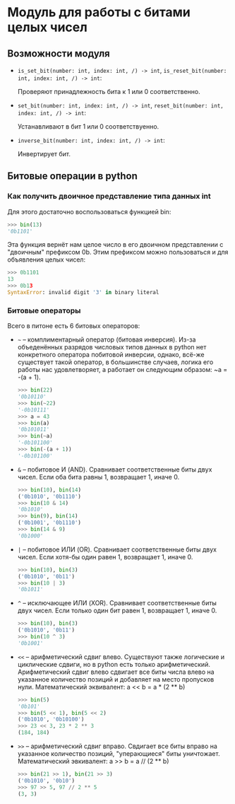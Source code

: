 <h1>Модуль для работы с битами целых чисел</h1>
<h2>Возможности модуля</h2>

- `is_set_bit(number: int, index: int, /) -> int`, `is_reset_bit(number: int, index: int, /) -> int`:

  Проверяют принадлежность бита к 1 или 0 соответственно.

- `set_bit(number: int, index: int, /) -> int`, `reset_bit(number: int, index: int, /) -> int`:

  Устанавливают в бит 1 или 0 соответствуенно.

- `inverse_bit(number: int, index: int, /) -> int`:

  Инвертирует бит.

<h2>Битовые операции в python</h2>
<h3>Как получить двоичное представление типа данных int</h3>
Для этого достаточно воспользоваться функцией bin:

```py
>>> bin(13)
'0b1101'
```


Эта функция вернёт нам целое число в его двоичном представлении с "двоичным" префиксом 0b. Этим префиксом можно пользоваться и для объявления целых чисел:

```py
>>> 0b1101
13
>>> 0b13
SyntaxError: invalid digit '3' in binary literal
```

<h3>Битовые операторы</h3>
Всего в питоне есть 6 битовых операторов:

- `~` – комплиментарный оператор (битовая инверсия). Из-за объеденённых разрядов числовых типов данных в python нет конкретного оператора побитовой инверсии, однако, всё-же существует такой оператор, в большинстве случаев, логика его работы нас удовлетворяет, а работает он следующим образом: ~a = -(a + 1).
  ```py
  >>> bin(22)
  '0b10110'
  >>> bin(~22)
  '-0b10111'
  >>> a = 43
  >>> bin(a)
  '0b101011'
  >>> bin(~a)
  '-0b101100'
  >>> bin(-(a + 1))
  '-0b101100'
  ```
- `&` – побитовое И (AND). Сравнивает соответственные биты двух чисел. Если оба бита равны 1, возвращает 1, иначе 0.
  ```py
  >>> bin(10), bin(14)
  ('0b1010', '0b1110')
  >>> bin(10 & 14)
  '0b1010'
  >>> bin(9), bin(14)
  ('0b1001', '0b1110')
  >>> bin(14 & 9)
  '0b1000'
  ```
- `|` – побитовое ИЛИ (OR). Сравнивает соответственные биты двух чисел. Если хотя-бы один равен 1, возвращает 1, иначе 0.
  ```py
  >>> bin(10), bin(3)
  ('0b1010', '0b11')
  >>> bin(10 | 3)
  '0b1011'
  ```
- `^` – исключающее ИЛИ (XOR). Сравнивает соответственные биты двух чисел. Если только один бит равен 1, возвращает 1, иначе 0.
  ```py
  >>> bin(10), bin(3)
  ('0b1010', '0b11')
  >>> bin(10 ^ 3)
  '0b1001'
  ```
- `<<` – арифметический сдвиг влево. Существуют также логические и циклические сдвиги, но в python есть только арифметический. Арифметический сдвиг влево сдвигает все биты числа влево на указанное количество позиций и добавляет на место пропусков нули. Математический эквивалент: a << b = a * (2 ** b)
  ```py
  >>> bin(5)
  '0b101'
  >>> bin(5 << 1), bin(5 << 2)
  ('0b1010', '0b10100')
  >>> 23 << 3, 23 * 2 ** 3
  (184, 184)
  ```
- `>>` – арифметический сдвиг вправо. Свдигает все биты вправо на указанное количество позиций, "уперающиеся" биты уничтожает. Математический эвкивалент: a >> b = a // (2 ** b)
  ```py
  >>> bin(21 >> 1), bin(21 >> 3)
  ('0b1010', '0b10')
  >>> 97 >> 5, 97 // 2 ** 5
  (3, 3)
  ```
